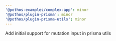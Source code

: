 ```yaml
---
'@pothos-examples/complex-app': minor
'@pothos/plugin-prisma': minor
'@pothos/plugin-prisma-utils': minor
---
```


Add initial support for mutation input in prisma utils

